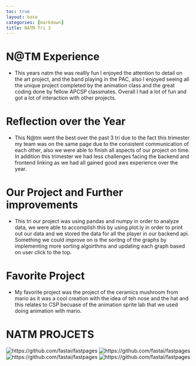 ```yaml
---
toc: true
layout: base
categories: [markdown]
title: NATM Tri 3
---
```


# N@TM Experience 
- This years natm the was reallly fun I enjoyed the attention to detail on the art project, and the band playing in the PAC, also I enjoyed seeing all the unique project completed by the animation class and the great coding done by fellow APCSP classmates. Overall I had a lot of fun and got a lot of interaction with other projects. 

# Reflection over the Year
- This N@tm went the best over the past 3 tri due to the fact this trimester my team was on the same page due to the consistent communication of each other, also we were able to finish all aspects of our project on time. In addition this trimester we had less challenges facing the backend and frontend linking as we had all gained good aws experience over the year. 

# Our Project and Further improvements 
- This tri our project was using pandas and numpy in order to analyze data, we were able to accomplish this by using plot.ly in order to print out our data and we stored the data for all the player in our backend api. Something we could improve on is the soritng of the graphs by implementing more sorting algoirthms and updating each graph based on user click to the top. 

# Favorite Project
- My favorite project was the project of the ceramics mushroom from mario as it was a cool creation with the idea of teh nose and the hat and this relates to CSP becuase of the animation sprite lab that we used doing animation with mario.

# NATM PROJCETS 


![]({{site.baseurl}}/images/IMG_2505.jpg "https://github.com/fastai/fastpages")
![]({{site.baseurl}}/images/IMG_2513.jpg "https://github.com/fastai/fastpages")
![]({{site.baseurl}}/images/IMG_2516.jpg "https://github.com/fastai/fastpages")
![]({{site.baseurl}}/images/IMG_2514.jpg "https://github.com/fastai/fastpages")



